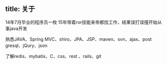 title: 关于
---
14年7月毕业的程序员一枚
15年带着ror技能来帝都找工作，结果误打误撞开始从事java开发

熟悉JAVA、Spring MVC、shiro、JPA、JSP、maven、svn、ajax、post gresql、jQury、json

了解redis、mybatis、C、css、rest 、rails、git

